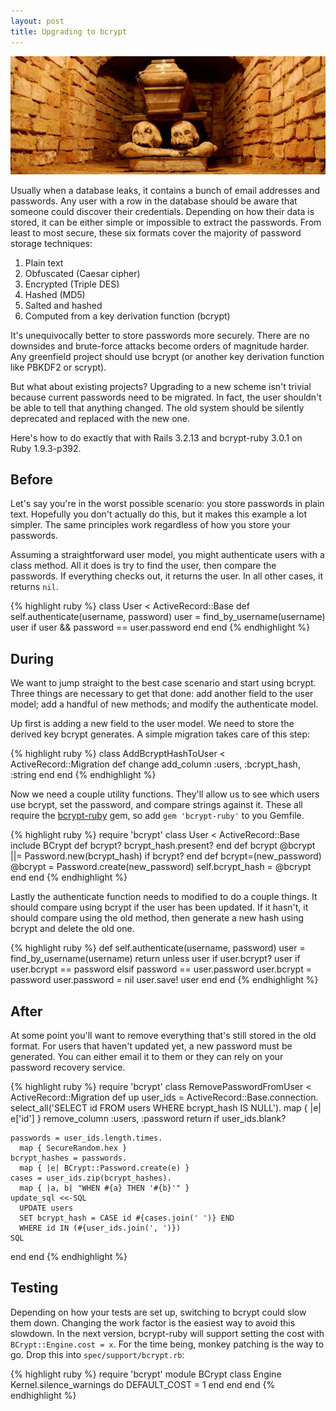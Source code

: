 ```yaml
---
layout: post
title: Upgrading to bcrypt
---
```


[![Crypt][1]][2]

Usually when a database leaks, it contains a bunch of email addresses
and passwords. Any user with a row in the database should be aware
that someone could discover their credentials. Depending on how
their data is stored, it can be either simple or impossible to
extract the passwords. From least to most secure, these six formats
cover the majority of password storage techniques:

1.  Plain text
2.  Obfuscated (Caesar cipher)
3.  Encrypted (Triple DES)
4.  Hashed (MD5)
5.  Salted and hashed
6.  Computed from a key derivation function (bcrypt)

It's unequivocally better to store passwords more securely. There
are no downsides and brute-force attacks become orders of magnitude
harder. Any greenfield project should use bcrypt (or another key
derivation function like PBKDF2 or scrypt).

But what about existing projects? Upgrading to a new scheme isn't
trivial because current passwords need to be migrated. In fact, the
user shouldn't be able to tell that anything changed. The old system
should be silently deprecated and replaced with the new one.

Here's how to do exactly that with Rails 3.2.13 and bcrypt-ruby
3.0.1 on Ruby 1.9.3-p392.

## Before

Let's say you're in the worst possible scenario: you store passwords
in plain text. Hopefully you don't actually do this, but it makes
this example a lot simpler. The same principles work regardless of
how you store your passwords.

Assuming a straightforward user model, you might authenticate users
with a class method. All it does is try to find the user, then
compare the passwords. If everything checks out, it returns the
user. In all other cases, it returns `nil`.

{% highlight ruby %}
class User < ActiveRecord::Base
  def self.authenticate(username, password)
    user = find_by_username(username)
    user if user && password == user.password
  end
end
{% endhighlight %}

## During

We want to jump straight to the best case scenario and start using
bcrypt. Three things are necessary to get that done: add another
field to the user model; add a handful of new methods; and modify
the authenticate model.

Up first is adding a new field to the user model. We need to store
the derived key bcrypt generates. A simple migration takes care of
this step:

{% highlight ruby %}
class AddBcryptHashToUser < ActiveRecord::Migration
  def change
    add_column :users, :bcrypt_hash, :string
  end
end
{% endhighlight %}

Now we need a couple utility functions. They'll allow us to see
which users use bcrypt, set the password, and compare strings against
it. These all require the [bcrypt-ruby][3] gem, so add `gem
'bcrypt-ruby'` to you Gemfile.

{% highlight ruby %}
require 'bcrypt'
class User < ActiveRecord::Base
  include BCrypt
  def bcrypt?
    bcrypt_hash.present?
  end
  def bcrypt
    @bcrypt ||= Password.new(bcrypt_hash) if bcrypt?
  end
  def bcrypt=(new_password)
    @bcrypt = Password.create(new_password)
    self.bcrypt_hash = @bcrypt
  end
end
{% endhighlight %}

Lastly the authenticate function needs to modified to do a couple
things. It should compare using bcrypt if the user has been updated.
If it hasn't, it should compare using the old method, then generate
a new hash using bcrypt and delete the old one.

{% highlight ruby %}
def self.authenticate(username, password)
  user = find_by_username(username)
  return unless user
  if user.bcrypt?
    user if user.bcrypt == password
  elsif password == user.password
    user.bcrypt = password
    user.password = nil
    user.save!
    user
  end
end
{% endhighlight %}

## After

At some point you'll want to remove everything that's still stored
in the old format. For users that haven't updated yet, a new password
must be generated. You can either email it to them or they can rely
on your password recovery service.

{% highlight ruby %}
require 'bcrypt'
class RemovePasswordFromUser < ActiveRecord::Migration
  def up
    user_ids = ActiveRecord::Base.connection.
      select_all('SELECT id FROM users WHERE bcrypt_hash IS NULL').
      map { |e| e['id'] }
    remove_column :users, :password
    return if user_ids.blank?

    passwords = user_ids.length.times.
      map { SecureRandom.hex }
    bcrypt_hashes = passwords.
      map { |e| BCrypt::Password.create(e) }
    cases = user_ids.zip(bcrypt_hashes).
      map { |a, b| "WHEN #{a} THEN '#{b}'" }
    update_sql <<-SQL
      UPDATE users
      SET bcrypt_hash = CASE id #{cases.join(' ')} END
      WHERE id IN (#{user_ids.join(', ')})
    SQL
  end
end
{% endhighlight %}

## Testing

Depending on how your tests are set up, switching to bcrypt could
slow them down. Changing the work factor is the easiest way to avoid
this slowdown. In the next version, bcrypt-ruby will support setting
the cost with `BCrypt::Engine.cost = x`. For the time being, monkey
patching is the way to go. Drop this into `spec/support/bcrypt.rb`:

{% highlight ruby %}
require 'bcrypt'
module BCrypt
  class Engine
    Kernel.silence_warnings do
      DEFAULT_COST = 1
    end
  end
end
{% endhighlight %}

[1]: /static/images/2013-05-10-crypt.jpg
[2]: http://commons.wikimedia.org/wiki/File:Wola_Gułowska-trumna.jpg
[3]: https://github.com/codahale/bcrypt-ruby
